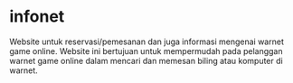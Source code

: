 # infonet
Website untuk reservasi/pemesanan dan juga informasi mengenai warnet game online. Website ini bertujuan untuk mempermudah pada pelanggan warnet game online dalam mencari dan memesan biling atau komputer di warnet. 
